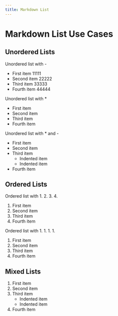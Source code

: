 ```yaml
---
title: Markdown List
---
```


# Markdown List Use Cases

## Unordered Lists

Unordered list with -

- First item 11111
- Second item 22222
- Third item 33333
- Fourth item 44444

Unordered list with *

* First item
* Second item
* Third item
* Fourth item

Unordered list with * and -

* First item
* Second item
* Third item
    - Indented item
    - Indented item
* Fourth item

## Ordered Lists

Ordered list with 1. 2. 3. 4.

1. First item
2. Second item
3. Third item
4. Fourth item

Ordered list with 1. 1. 1. 1.

1. First item
1. Second item
1. Third item
1. Fourth item

## Mixed Lists

1. First item
1. Second item
1. Third item
    - Indented item
    - Indented item
1. Fourth item